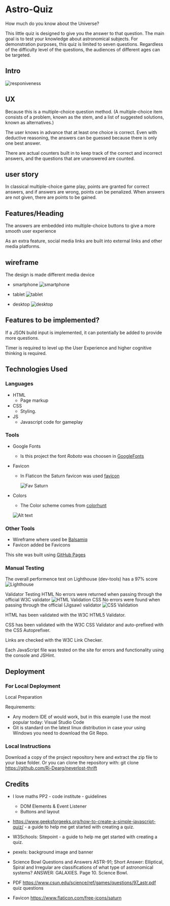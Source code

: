 # Astro-Quiz

How much do you know about the Universe?

This little quiz is designed to give you the answer to that question. The main goal is to test your knowledge about astronomical subjects.
For demonstration purposes, this quiz is limited to seven questions.
Regardless of the difficulty level of the questions, the audiences of different ages can be targeted.

## Intro

![responiveness](assets/images/wireframes/Responsive.png)

## UX

Because this is a multiple-choice question method.
(A multiple-choice item consists of a problem, known as the stem, and a list of suggested solutions, known as alternatives.)

The user knows in advance that at least one choice is correct.
Even with deductive reasoning, the answers can be guessed because there is only one best answer.

There are actual counters built in to keep track of the correct and incorrect answers, and the questions that are unanswered are counted.

## user story
In classical multiple-choice game play, points are granted for correct answers, and if answers are wrong, points can be penalized.
When answers are not given, there are points to be gained.

## Features/Heading

The answers are embedded into multiple-choice buttons to give a more smooth user experience

As an extra feature, social media links are built into external links and other media platforms.

## wireframe

The design is made different media device

- smartphone
  ![smartphone](assets/images/wireframes/PP2-Smartphone1.png)

- tablet
  ![tablet](assets/images/wireframes/PP2-Wireframe-tablet-1.png)

- desktop
  ![desktop](assets/images/wireframes/PP2-wireframe-desktop.png)

## Features to be implemented?

If a JSON build input is implemented, it can potentially be added to provide more questions.

Timer is required to level up the User Experience and higher cognitive thinking is required.
## Technologies Used

### Languages

- HTML
  - Page markup
- CSS
  - Styling.
- JS
  - Javascript code for gameplay

### Tools

- Google Fonts
  - Is this project the font _Roboto_ was choosen in [GoogleFonts](https://fonts.google.com/specimen/Roboto)
- Favicon

  - In Flaticon the Saturn favicon was used [favicon](https://www.flaticon.com/free-icon/saturn_5005667?related_id=5005667)
    
    ![Fav Saturn](assets/images/wireframes/favicon-128x128.png)

- Colors
  - The Color scheme comes from [colorhunt](https://colorhunt.co/)
  
  ![Alt text](assets/images/wireframes/colors-schema.png)

### Other Tools

- Wireframe where used be [Balsamiq](https://balsamiq.com/wireframes/)
- Favicon added be Favicons

This site was built using [GitHub Pages](https://pages.github.com/)

### Manual Testing
The overall performence test on Lighthouse (dev-tools) has a 97% score 
![Lighthouse](assets/images/wireframes/lighthouse.png)

Validator Testing
HTML
No errors were returned when passing through the official W3C validator
![HTML Validation](assets/images/wireframes/Html-validator-test.png)
CSS
No errors were found when passing through the official (Jigsaw) validator
![CSS Validation](assets/images/wireframes/CSS-validator-test.png)

HTML has been validated with the W3C HTML5 Validator.

CSS has been validated with the W3C CSS Validator and auto-prefixed with the CSS Autoprefixer.

Links are checked with the W3C Link Checker.

Each JavaScript file was tested on the site for errors and functionality using the console and JSHint.

## Deployment

### For Local Deployment
Local Preparation

Requirements:

- Any modern IDE of would work, but in this example I use the most popular today: Visual Studio Code
- Git is standard on the latest linux distribution in case your using Windows you need to download the Git Repo.

### Local Instructions

Download a copy of the project repository here and extract the zip file to your base folder. Or you can clone the repository with:
git clone https://github.com/Ri-Dearg/neverlost-thrift

## Credits

- I love maths PP2 - code institute - guidelines

  - DOM Elements & Event Listener
  - Buttons and layout

- https://www.geeksforgeeks.org/how-to-create-a-simple-javascript-quiz/ - a guide to help me get started with creating a quiz.
- W3Schools:
  Sitepoint - a guide to help me get started with creating a quiz.
- pexels: background image and banner
- Science Bowl Questions and Answers
  ASTR-91; Short Answer: Elliptical, Spiral and Irregular are classifications of what type of astronomical systems? ANSWER: GALAXIES. Page 10. Science Bowl.
- PDF https://www.csun.edu/science/ref/games/questions/97_astr.pdf quiz questions
- Favicon https://www.flaticon.com/free-icons/saturn

